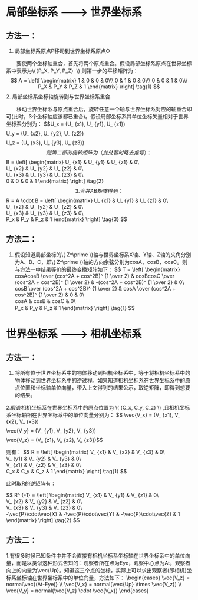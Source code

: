 # 局部坐标系 ---> 世界坐标系

## 方法一： ##

1. 局部坐标系原点P移动到世界坐标系原点O

　　要使两个坐标轴重合，首先将两个原点重合。假设局部坐标系原点在世界坐标系中表示为\\(（P_X, P_Y, P_Z）\\)
则第一步的平移矩阵为：
$$ A =
\left[
 \begin{matrix}
   1 & 0 & 0 & 0\\\
   0 & 1 & 0 & 0\\\
   0 & 0 & 1 & 0\\\
  P_X & P_Y & P_Z & 1
  \end{matrix}
\right] 
\tag{1}
$$
2. 局部坐标系坐标轴旋转到与世界坐标系重合

　　移动世界坐标系与原点重合后，旋转任意一个轴与世界坐标系对应的轴重合即可(此时，3个坐标轴应该都已重合)。假设局部坐标系其单位坐标矢量相对于世界坐标系分别为：
$$U_x = (U_ \{x1},  U_ \{y1},  U_ \{z1})$$
$$U_y = (U_ \{x2},  U_ \{y2},  U_ \{z2})$$
$$U_z = (U_ \{x3},  U_ \{y3},  U_ \{z3})$$
　　则第二部的旋转矩阵为（此处暂时略去推导）：
$$ B =
\left[
 \begin{matrix}
   U_ \{x1} & U_ \{y1} & U_ \{z1} & 0\\\
   U_ \{x2} & U_ \{y2} & U_ \{z2} & 0\\\
   U_ \{x3} & U_ \{y3} & U_ \{z3} & 0\\\
   0 & 0 & 0 & 1
  \end{matrix}
\right] 
\tag{2}
$$
3. 合并AB矩阵得到：
$$ R = A \cdot B = 
\left[
 \begin{matrix}
   U_ \{x1} & U_ \{y1} & U_ \{z1} & 0\\\
   U_ \{x2} & U_ \{y2} & U_ \{z2} & 0\\\
   U_ \{x3} & U_ \{y3} & U_ \{z3} & 0\\\
   P_x & P_y & P_z & 1
  \end{matrix}
\right] 
\tag{3}
$$
## 方法二： ##
1. 假设知道局部坐标的\\( Z^\prime \\)轴与世界坐标系X轴、Y轴、Z轴的夹角分别为A、B、C，即\\( Z^\prime \\)轴的方向余弦分别为cosA、cosB、cosC。则与方法一中结果等价的最终变换矩阵如下：
$$ T =
\left[
 \begin{matrix}
   cosAcosB \over (cos^2A + cos^2B)^ \{1 \over 2} & cosBcosC \over (cos^2A + cos^2B)^ \{1 \over 2} & -(cos^2A + cos^2B)^ \{1 \over 2} & 0\\\
   cosB \over (cos^2A + cos^2B)^ \{1 \over 2} & cosA \over (cos^2A + cos^2B)^ \{1 \over 2} & 0 & 0\\\
   cosA & cosB & cosC & 0\\\
   P_x & P_y & P_z & 1
  \end{matrix}
\right] 
\tag{1}
$$
　　
# 世界坐标系 ---> 相机坐标系

## 方法一： ##

1. 将所有位于世界坐标系中的物体移动到相机坐标系中，等于将相机坐标系中的物体移动到世界坐标系中的逆过程。如果知道相机坐标系在世界坐标系中的原点位置和坐标轴单位向量，带入上文得到的结果公示，取逆矩阵，即得到想要的结果。

2.假设相机坐标系在世界坐标系中的原点位置为 \\( (C_x, C_y, C_z) \\) ,且相机坐标系坐标轴相在世界坐标系中的单位向量分别为：
$$ \vec{V_x} = (V_ \{x1},  V_ \{x2},  V_ \{x3})$$
$$ \vec{V_y} = (V_ \{y1},  V_ \{y2},  V_ \{y3})$$
$$ \vec{V_z} = (V_ \{z1},  V_ \{z2},  V_ \{z3})$$

则有：
$$ R =
\left[
 \begin{matrix}
   V_ \{x1} & V_ \{x2} & V_ \{x3} & 0\\\
   V_ \{y1} & V_ \{y2} & V_ \{y3} & 0\\\
   V_ \{z1} & V_ \{z2} & V_ \{z3} & 0\\\
   C_x & C_y & C_z & 1
  \end{matrix}
\right] 
\tag{1}
$$

此时取R的逆矩阵有：

$$ R^ \{-1} =
\left[
 \begin{matrix}
   V_ \{x1} & V_ \{y1} & V_ \{z1} & 0\\\
   V_ \{x2} & V_ \{y2} & V_ \{z2} & 0\\\
   V_ \{x3} & V_ \{y3} & V_ \{z3} & 0\\\
   -\vec{P}\cdot\vec{X} & -\vec{P}\cdot\vec{Y} & -\vec{P}\cdot\vec{Z} & 1
  \end{matrix}
\right] 
\tag{2}
$$

## 方法二： ##

1.有很多时候已知条件中并不会直接有相机坐标系坐标轴在世界坐标系中的单位向量，而是以类似这种形式告知的：观察者所在点为Eye，观察中心点为At，观察者向上的向量为\vec{Up}。知道这三个点的坐标，实际上可以求出观察者(即相机)坐标系坐标轴在世界坐标系中的单位向量，方法如下：
\begin{cases}
\vec{V_z} = normal\vec{(At-Eye)}
\\\ \vec{V_x} = normal(\vec{Up} \times \vec{V_z})
\\\ \vec{V_y} = normal(\vec{V_z} \cdot \vec{V_x})
\end{cases}
